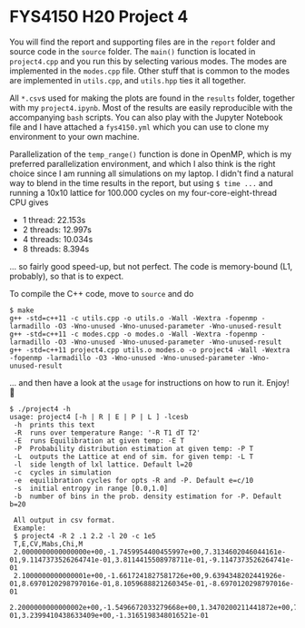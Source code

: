 # FYS4150 H20 Project 4
You will find the report and supporting files are in the `report` folder and source code in the `source` folder. The `main()` function is located in `project4.cpp` and you run this by selecting various modes. The modes are implemented in the `modes.cpp` file. Other stuff that is common to the modes are implemented in `utils.cpp`, and `utils.hpp` ties it all together.

All `*.csv`s used for making the plots are found in the `results` folder, together with my `project4.ipynb`. Most of the results are easily reproducible with the accompanying `bash` scripts. You can also play with the Jupyter Notebook file and I have attached a `fys4150.yml` which you can use to clone my environment to your own machine.

Parallelization of the `temp_range()` function is done in OpenMP, which is my preferred parallelization environment, and which I also think is the right choice since I am running all simulations on my laptop. I didn't find a natural way to blend in the time results in the report, but using `$ time ...` and running a 10x10 lattice for 100.000 cycles on my four-core-eight-thread CPU gives
- 1 thread:  22.153s
- 2 threads: 12.997s
- 4 threads: 10.034s
- 8 threads:  8.394s

... so fairly good speed-up, but not perfect. The code is memory-bound (L1, probably), so that is to expect.

To compile the C++ code, move to `source` and do
```
$ make
g++ -std=c++11 -c utils.cpp -o utils.o -Wall -Wextra -fopenmp -larmadillo -O3 -Wno-unused -Wno-unused-parameter -Wno-unused-result 
g++ -std=c++11 -c modes.cpp -o modes.o -Wall -Wextra -fopenmp -larmadillo -O3 -Wno-unused -Wno-unused-parameter -Wno-unused-result 
g++ -std=c++11 project4.cpp utils.o modes.o -o project4 -Wall -Wextra -fopenmp -larmadillo -O3 -Wno-unused -Wno-unused-parameter -Wno-unused-result
```
... and then have a look at the `usage` for instructions on how to run it. Enjoy! :whale:
```
$ ./project4 -h
usage: project4 [-h | R | E | P | L ] -lcesb
 -h  prints this text
 -R  runs over temperature Range: '-R T1 dT T2'
 -E  runs Equilibration at given temp: -E T
 -P  Probability distribution estimation at given temp: -P T
 -L  outputs the Lattice at end of sim. for given temp: -L T
 -l  side length of lxl lattice. Default l=20
 -c  cycles in simulation
 -e  equilibration cycles for opts -R and -P. Default e=c/10
 -s  initial entropy in range [0.0,1.0]
 -b  number of bins in the prob. density estimation for -P. Default b=20

 All output in csv format.
 Example:
 $ project4 -R 2 .1 2.2 -l 20 -c 1e5
 T,E,CV,Mabs,Chi,M
 2.0000000000000000e+00,-1.7459954400455997e+00,7.3134602046044161e-01,9.1147373526264741e-01,3.8114415508978711e-01,-9.1147373526264741e-01
 2.1000000000000001e+00,-1.6617241827581726e+00,9.6394348202441926e-01,8.6970120298797016e-01,8.1059688821260345e-01,-8.6970120298797016e-01
 2.2000000000000002e+00,-1.5496672033279668e+00,1.3470200211441872e+00,7.8916300836991626e-01,3.2399410438633409e+00,-1.3165198348016521e-01
```